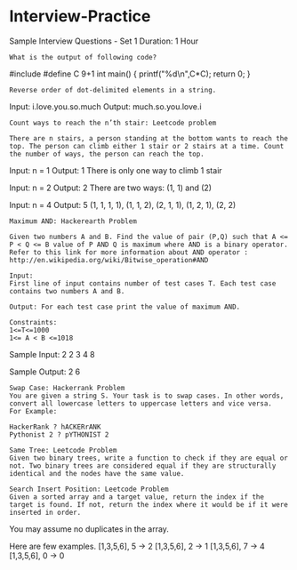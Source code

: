 # Interview-Practice
Sample Interview Questions - Set 1
Duration: 1 Hour

    What is the output of following code?

#include<cslib>
#define C 9+1
int main()
{
	printf("%d\n",C*C);
	return 0;
}

    Reverse order of dot-delimited elements in a string.

Input: i.love.you.so.much
Output: much.so.you.love.i

    Count ways to reach the n’th stair: Leetcode problem

    There are n stairs, a person standing at the bottom wants to reach the top. The person can climb either 1 stair or 2 stairs at a time. Count the number of ways, the person can reach the top.

Input: n = 1
Output: 1
There is only one way to climb 1 stair

Input: n = 2
Output: 2
There are two ways: (1, 1) and (2)

Input: n = 4
Output: 5
(1, 1, 1, 1), (1, 1, 2), (2, 1, 1), (1, 2, 1), (2, 2)

    Maximum AND: Hackerearth Problem

    Given two numbers A and B. Find the value of pair (P,Q) such that A <= P < Q <= B value of P AND Q is maximum where AND is a binary operator. Refer to this link for more information about AND operator : http://en.wikipedia.org/wiki/Bitwise_operation#AND

    Input:
    First line of input contains number of test cases T. Each test case contains two numbers A and B.

    Output: For each test case print the value of maximum AND.

    Constraints:
    1<=T<=1000
    1<= A < B <=1018

Sample Input:
2
2 3
4 8

Sample Output:
2
6

    Swap Case: Hackerrank Problem
    You are given a string S. Your task is to swap cases. In other words, convert all lowercase letters to uppercase letters and vice versa.
    For Example:

    HackerRank ? hACKERrANK
    Pythonist 2 ? pYTHONIST 2

    Same Tree: Leetcode Problem
    Given two binary trees, write a function to check if they are equal or not. Two binary trees are considered equal if they are structurally identical and the nodes have the same value.

    Search Insert Position: Leetcode Problem
    Given a sorted array and a target value, return the index if the target is found. If not, return the index where it would be if it were inserted in order.

You may assume no duplicates in the array.

Here are few examples.
[1,3,5,6], 5 -> 2
[1,3,5,6], 2 -> 1
[1,3,5,6], 7 -> 4
[1,3,5,6], 0 -> 0
